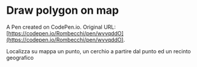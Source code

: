 # Draw polygon on map

A Pen created on CodePen.io. Original URL: [https://codepen.io/Rombecchi/pen/wvvqddO](https://codepen.io/Rombecchi/pen/wvvqddO).

Localizza su mappa un punto, un cerchio a partire dal punto ed un recinto geografico
